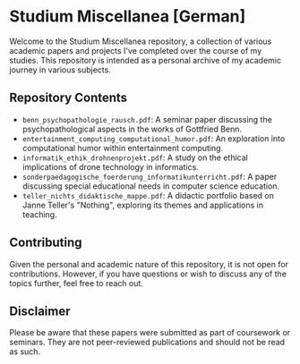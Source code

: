 # Studium Miscellanea [German]

Welcome to the Studium Miscellanea repository, a collection of various academic papers and projects I've completed over the course of my studies. This repository is intended as a personal archive of my academic journey in various subjects.

## Repository Contents

- `benn_psychopathologie_rausch.pdf`: A seminar paper discussing the psychopathological aspects in the works of Gottfried Benn.
- `entertainment_computing_computational_humor.pdf`: An exploration into computational humor within entertainment computing.
- `informatik_ethik_drohnenprojekt.pdf`: A study on the ethical implications of drone technology in informatics.
- `sonderpaedagogische_foerderung_informatikunterricht.pdf`: A paper discussing special educational needs in computer science education.
- `teller_nichts_didaktische_mappe.pdf`: A didactic portfolio based on Janne Teller's "Nothing", exploring its themes and applications in teaching.

## Contributing

Given the personal and academic nature of this repository, it is not open for contributions. However, if you have questions or wish to discuss any of the topics further, feel free to reach out.

## Disclaimer

Please be aware that these papers were submitted as part of coursework or seminars. They are not peer-reviewed publications and should not be read as such.
